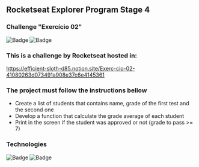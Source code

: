 ## Rocketseat Explorer Program Stage 4
### Challenge "Exercício 02"

![Badge](https://img.shields.io/badge/version-1.0-green)
![Badge](https://img.shields.io/badge/status-Done!-informational)

### This is a challenge by Rocketseat hosted in:
https://efficient-sloth-d85.notion.site/Exerc-cio-02-41080263d073491a908e37c6e4145361

### The project must follow the instructions bellow
<ul>
  <li>Create a list of students that contains name, grade of the first test and the second one</li>
  <li>Develop a function that calculate the grade average of each student</li>
  <li>Print in the screen if the student was approved or not (grade to pass >= 7)</li>
</ul>

### Technologies
![Badge](https://img.shields.io/badge/HTML-5-orange)
![Badge](https://img.shields.io/badge/JS-ECMAScript2022-yellow)